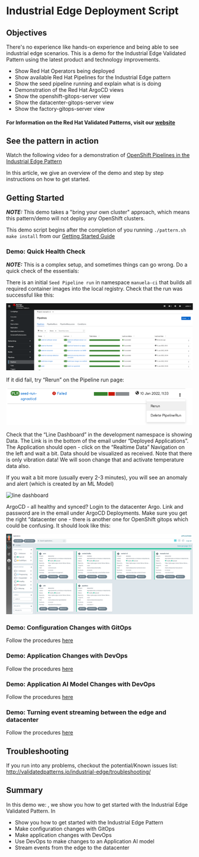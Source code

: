 # Industrial Edge Deployment Script

## Objectives

There's no experience like hands-on experience and being able to see industrial edge scenarios. This is a demo for the Industrial Edge Validated Pattern using the latest product and technology improvements.


* Show Red Hat Operators being deployed
* Show available Red Hat Pipelines for the Industrial Edge pattern
* Show the seed pipeline running and explain what is is doing
* Demonstration of the Red Hat ArgoCD views
* Show the openshift-gitops-server view
* Show the datacenter-gitops-server view
* Show the factory-gitops-server view


#### For Information on the Red Hat Validated Patterns, visit our [website](https://validatedpatterns.io)

## See the pattern in action

Watch the following video for a demonstration of [OpenShift Pipelines in the Industrial Edge Pattern](https://www.youtube.com/watch?v=BMUiaCm6pZ8)

In this article, we give an overview of the demo and step by step instructions on how to get started. 

## Getting Started

**_NOTE:_** This demo takes a "bring your own cluster" approach, which means this pattern/demo will not deploy any OpenShift clusters.

This demo script begins after the completion of you running `./pattern.sh make install` from our [Getting Started Guide](../getting-started) 

### Demo: Quick Health Check
**_NOTE:_** This is a complex setup, and sometimes things can go wrong. Do a quick check of the essentials:

There is an initial `Seed Pipeline run` in namespace `manuela-ci` that builds all required container images into the local registry. Check that the run was successful like this:

![Pipeline Success](/images/industrial-edge/seed_pipeline.png)

If it did fail, try “Rerun” on the Pipeline run page:

![Re-run Pipeline](/images/industrial-edge/rerun_seed_pipeline.png)

Check that the “Line Dashboard” in the development namespace is showing Data. The Link is in the bottom of the email under “Deployed Applications”. The Application should open - click on the “Realtime Data” Navigation on the left and wait a bit. Data should be visualized as received. Note that there is only vibration data! We will soon change that and activate temperature data also.

If you wait a bit more (usually every 2-3 minutes), you will see an anomaly and alert (which is created by an ML Model)

![line dashboard](/images/industrial-edge/app-line-dashboard.png)

ArgoCD - all healthy and synced?
Login to the datacenter Argo. Link and password are in the email under ArgoCD Deployments. Make sure you get the right “datacenter one - there is another one for OpenShift gitops which could be confusing. It should look like this:

![Healthy Argo](/images/industrial-edge/ie_argoApps.png)

### Demo: Configuration Changes with GitOps

Follow the procedures [here](../application/#configuration-changes-with-gitops)

### Demo: Application Changes with DevOps

Follow the procedures [here](../application/#application-changes-using-devops)

### Demo: Application AI Model Changes with DevOps

Follow the procedures [here](../application/#application-ai-model-changes-with-devops)

### Demo: Turning event streaming between the edge and datacenter

Follow the procedures [here](../application/#turning-on-event-streaming-between-the-edge-and-the-datacenter)

## Troubleshooting

If you run into any problems, checkout the potential/Known issues list: http://validatedpatterns.io/industrial-edge/troubleshooting/

## Summary

In this demo we: , we show you how to get started with the Industrial Edge Validated Pattern. In 

* Show you how to get started with the Industrial Edge Pattern
* Make configuration changes with GitOps
* Make application changes with DevOps
* Use DevOps to make changes to an Application AI model
* Stream events from the edge to the datacenter
